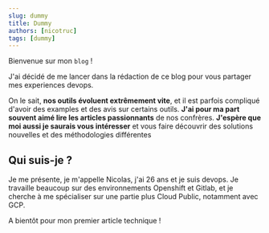 ```yaml
---
slug: dummy
title: Dummy
authors: [nicotruc]
tags: [dummy]
---
```


Bienvenue sur mon `blog` !

J'ai décidé de me lancer dans la rédaction de ce blog pour vous partager mes experiences devops. 

On le sait, **nos outils évoluent extrêmement vite**, et il est parfois compliqué d'avoir des examples et des avis sur certains outils. **J'ai pour ma part souvent aimé lire les articles passionnants** de nos confrères. **J'espère que moi aussi je saurais vous intéresser** et vous faire découvrir des solutions nouvelles et des méthodologies différentes

## Qui suis-je ?
Je me présente, je m'appelle Nicolas, j'ai 26 ans et je suis devops. Je travaille beaucoup sur des environnements Openshift et Gitlab, et je cherche à me spécialiser sur une partie plus Cloud Public, notamment avec GCP.

A bientôt pour mon premier article technique !
